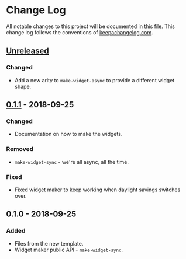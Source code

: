 # Change Log
All notable changes to this project will be documented in this file. This change log follows the conventions of [keepachangelog.com](http://keepachangelog.com/).

## [Unreleased]
### Changed
- Add a new arity to `make-widget-async` to provide a different widget shape.

## [0.1.1] - 2018-09-25
### Changed
- Documentation on how to make the widgets.

### Removed
- `make-widget-sync` - we're all async, all the time.

### Fixed
- Fixed widget maker to keep working when daylight savings switches over.

## 0.1.0 - 2018-09-25
### Added
- Files from the new template.
- Widget maker public API - `make-widget-sync`.

[Unreleased]: https://github.com/your-name/guaranteed-delivery/compare/0.1.1...HEAD
[0.1.1]: https://github.com/your-name/guaranteed-delivery/compare/0.1.0...0.1.1
